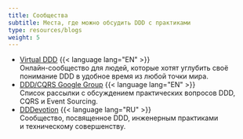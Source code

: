 ```yaml
---
title: Сообщества
subtitle: Места, где можно обсудить DDD с практиками
type: resources/blogs
weight: 5
---
```


- [Virtual DDD](https://virtualddd.com/) {{< language lang="EN" >}} \
  Онлайн-сообщество для людей, которые хотят углубить своё понимание DDD&nbsp;в удобное время
  из&nbsp;любой точки мира.
- [DDD/CQRS Google Group](https://groups.google.com/g/dddcqrs?pli=1) {{< language lang="EN" >}} \
  Список рассылки с&nbsp;обсуждением практических вопросов DDD, CQRS и&nbsp;Event Sourcing.
- [DDDevotion](https://t.me/dddevotion) {{< language lang="RU" >}} \
  Сообщество, посвященное DDD, инженерным практиками и&nbsp;техническому совершенству.
